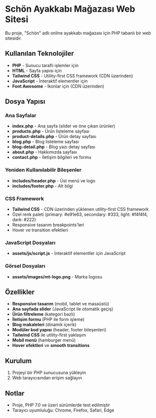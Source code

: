 # Schön Ayakkabı Mağazası Web Sitesi

Bu proje, "Schön" adlı online ayakkabı mağazası için PHP tabanlı bir web sitesidir.

## Kullanılan Teknolojiler

- **PHP** - Sunucu taraflı işlemler için
- **HTML** - Sayfa yapısı için
- **Tailwind CSS** - Utility-first CSS framework (CDN üzerinden)
- **JavaScript** - İnteraktif elementler için
- **Font Awesome** - İkonlar için (CDN üzerinden)

## Dosya Yapısı

### Ana Sayfalar
- **index.php** - Ana sayfa (slider ve öne çıkan ürünler)
- **products.php** - Ürün listeleme sayfası
- **product-details.php** - Ürün detay sayfası
- **blog.php** - Blog listeleme sayfası
- **blog-detail.php** - Blog yazı detay sayfası
- **about.php** - Hakkımızda sayfası
- **contact.php** - İletişim bilgileri ve formu

### Yeniden Kullanılabilir Bileşenler
- **includes/header.php** - Üst menü ve logo
- **includes/footer.php** - Alt bilgi

### CSS Framework
- **Tailwind CSS** - CDN üzerinden yüklenen utility-first CSS framework
- Özel renk paleti (primary: #e91e63, secondary: #333, light: #f4f4f4, dark: #222)
- Responsive tasarım breakpoints'leri
- Hover ve transition efektleri

### JavaScript Dosyaları
- **assets/js/script.js** - İnteraktif elementler için JavaScript

### Görsel Dosyaları
- **assets/images/mt-logo.png** - Marka logosu

## Özellikler

- **Responsive tasarım** (mobil, tablet ve masaüstü)
- **Ana sayfada slider** (JavaScript ile otomatik geçiş)
- **Ürün filtreleme** (kategori bazlı)
- **İletişim formu** (PHP ile form işleme)
- **Blog makaleleri** (dinamik içerik)
- **Modüler kod yapısı** (header, footer bileşenleri)
- **Tailwind CSS** ile utility-first yaklaşım
- **Mobil menü** (hamburger menü)
- **Hover efektleri** ve **smooth transitions**

## Kurulum

1. Projeyi bir PHP sunucusuna yükleyin
2. Web tarayıcısından erişim sağlayın

## Notlar

- Proje, PHP 7.0 ve üzeri sürümlerde test edilmiştir
- Tarayıcı uyumluluğu: Chrome, Firefox, Safari, Edge